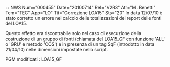  :  : NWS Num="000455" Date="20100714" Rel="V2R3" Atr="M. Benetti" Tem="TEC" App="LO" Tit="Correzione LOA15" Sts="20"
In data 12/07/10 è stato corretto un errore nel calcolo delle totalizzazioni dei report delle fonti del LOA15.

Questo effetto era riscontrabile solo nel caso di esecuzione della costruzione di un gruppo di fonti
(chiamata del LOA15_GF con funzione 'ALL' o 'GRU' e metodo 'COS') e in presenza di un tag SqF (introdotto in data 21/04/10) nelle dimensioni impostate nello script.

PGM modificati :  LOA15_GF
